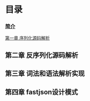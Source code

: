 # 目录

### [简介](/README.md)

[第一章 序列化源码解析](序列化源码解析/README.md)

## 第二章 反序列化源码解析

## 第三章 词法和语法解析实现

## 第四章 fastjson设计模式




